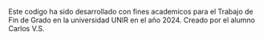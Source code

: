 Este codigo ha sido desarrollado con fines academicos para el Trabajo de Fin de Grado en la universidad UNIR en el año 2024.
Creado por el alumno Carlos V.S.
